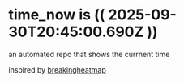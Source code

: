 # time_now is (( 2025-09-30T20:45:00.690Z ))

an automated repo that shows the currnent time

inspired by [breakingheatmap](https://github.com/breakingheatmap/breakingheatmap)